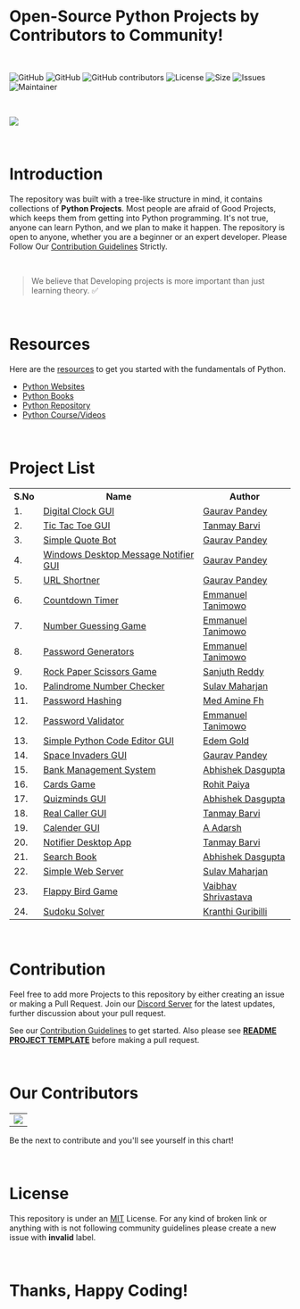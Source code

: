 # Open-Source Python Projects by Contributors to Community!

<br>

<p>
    <img src="https://img.shields.io/badge/Contributions-🙏-white" alt="GitHub" />
    <img src="https://img.shields.io/github/issues-pr/giyednap/Python-Projects?label=Pull%20Request" alt="GitHub" />
    <img src="https://img.shields.io/github/contributors/giyednap/python-projects?label=Contributors" alt="GitHub contributors" />
    <img src="https://img.shields.io/github/license/giyednap/python-projects?label=License" alt="License" />
    <img src="https://img.shields.io/github/repo-size/giyednap/Python-Projects?label=Repository%20Size" alt="Size" />
    <img src="https://img.shields.io/github/issues/giyednap/Python-Projects?label=Issues" alt="Issues" />
    <img src="https://img.shields.io/badge/Maintainer-Gaurav-brightgreen" alt="Maintainer" /> 
</p>

<br>

![](./images/template-image.png)

<br>

# Introduction

The repository was built with a tree-like structure in mind, it contains collections of **Python Projects**. Most people are afraid of Good Projects, which keeps them from getting into Python programming. It's not true, anyone can learn Python, and we plan to make it happen. The repository is open to anyone, whether you are a beginner or an expert developer. Please Follow Our [Contribution Guidelines](CONTRIBUTING.md) Strictly.

<br>

> We believe that Developing projects is more important than just learning theory. ✅

<br>

# Resources

Here are the [resources](./resources) to get you started with the fundamentals of Python.

- [Python Websites](https://github.com/giyednap/python-projects/tree/master/resources#python-websites)
- [Python Books](https://github.com/giyednap/python-projects/tree/master/resources#python-books)
- [Python Repository](https://github.com/giyednap/python-projects/tree/master/resources#python-repositories)
- [Python Course/Videos](https://github.com/giyednap/python-projects/tree/master/resources#python-coursesvideos)

<br>

# Project List

<table width="100%" class="table">
<tr>
<th>S.No</th>
<th>Name</th>
<th>Author</th>
</tr>
<tr><td>1.</td><td><a target="_blank" href="https://github.com/giyednap/python-projects/tree/master/projects/Digital-Clock-GUI">Digital Clock GUI</a></td><td><a href="https://github.com/giyednap"> Gaurav Pandey</a></td></tr>
<tr><td>2.</td><td><a target="_blank" href="https://github.com/giyednap/python-projects/tree/master/projects/Tic-Tac-Toe">Tic Tac Toe GUI</a></td><td><a href="https://github.com/TanCodes"> Tanmay Barvi</a></td></tr>
<tr><td>3.</td><td><a target="_blank" href="https://github.com/giyednap/python-projects/tree/master/projects/Simple-Quote-Bot">Simple Quote Bot</a></td><td><a href="https://github.com/giyednap"> Gaurav Pandey</a></td></tr>
<tr><td>4.</td><td><a target="_blank" href="https://github.com/giyednap/python-projects/tree/master/projects/Windows-Message-Notifier">Windows Desktop Message Notifier GUI</a></td><td><a href="https://github.com/giyednap"> Gaurav Pandey</a></td></tr>
<tr><td>5.</td><td><a target="_blank" href="https://github.com/giyednap/python-projects/tree/master/projects/Url-Shortner">URL Shortner</a></td><td><a href="https://github.com/giyednap"> Gaurav Pandey</a></td></tr>
<tr><td>6.</td><td><a target="_blank" href="https://github.com/giyednap/python-projects/tree/master/projects/Countdown-Timer">Countdown Timer</a></td><td><a href="https://github.com/Mannuel25"> Emmanuel Tanimowo</a></td></tr>
<tr><td>7.</td><td><a target="_blank" href="https://github.com/giyednap/python-projects/tree/master/projects/Number-Guessing-Game">Number Guessing Game</a></td><td><a href="https://github.com/Mannuel25"> Emmanuel Tanimowo</a></td></tr>
<tr><td>8.</td><td><a target="_blank" href="https://github.com/giyednap/python-projects/tree/master/projects/Password-Generators">Password Generators</a></td><td><a href="https://github.com/Mannuel25"> Emmanuel Tanimowo</a></td></tr>
<tr><td>9.</td><td><a target="_blank" href="https://github.com/giyednap/python-projects/tree/master/projects/Rock-Paper-Scissors">Rock Paper Scissors Game</a></td><td><a href="https://github.com/sanjuth"> Sanjuth Reddy</a></td></tr>
<tr><td>1o.</td><td><a target="_blank" href="https://github.com/giyednap/python-projects/tree/master/projects/Palindrome-Number">Palindrome Number Checker</a></td><td><a href="https://github.com/sulavmhrzn"> Sulav Maharjan</a></td></tr>
<tr><td>11.</td><td><a target="_blank" href="https://github.com/giyednap/python-projects/tree/master/projects/Password-Hashing">Password Hashing</a></td><td><a href="https://github.com/Mannuel25"> Med Amine Fh </a></td></tr>
<tr><td>12.</td><td><a target="_blank" href="https://github.com/giyednap/python-projects/tree/master/projects/Password-Validator">Password Validator</a></td><td><a href="https://github.com/medaminefh"> Emmanuel Tanimowo </a></td></tr>
<tr><td>13.</td><td><a target="_blank" href="https://github.com/giyednap/python-projects/tree/master/projects/Code-Editor-GUI">Simple Python Code Editor GUI</a></td><td><a href="https://github.com/edemgold">Edem Gold</a></td></tr>
<tr><td>14.</td><td><a target="_blank" href="https://github.com/giyednap/python-projects/tree/master/projects/Space-Invaders">Space Invaders GUI</a></td><td><a href="https://github.com/giyednap">Gaurav Pandey</a></td></tr>
<tr><td>15.</td><td><a target="_blank" href="https://github.com/giyednap/python-projects/tree/master/projects/Bank-Management-Project">Bank Management System</a></td><td><a href="https://github.com/abhishekgit03">Abhishek Dasgupta</a></td></tr>    
<tr><td>16.</td><td><a target="_blank" href="https://github.com/giyednap/python-projects/tree/master/projects/Cards-Game">Cards Game</a></td><td><a href="https://github.com/paiyarohit"> Rohit Paiya</a></td></tr>
<tr><td>17.</td><td><a target="_blank" href="https://github.com/giyednap/python-projects/tree/master/projects/Quizminds-GUI">Quizminds GUI</a></td><td><a href="https://github.com/abhishekgit03"> Abhishek Dasgupta</a></td></tr>
<tr><td>18.</td><td><a target="_blank" href="https://github.com/giyednap/python-projects/tree/master/projects/Realcaller">Real Caller GUI</a></td><td><a href="https://github.com/TanCodes">Tanmay Barvi</a></td></tr>
<tr><td>19.</td><td><a target="_blank" href="https://github.com/giyednap/python-projects/tree/master/projects/Display-Calender">Calender GUI</a></td><td><a href="https://github.com/adarshgowdaa">A Adarsh</a></td></tr>
<tr><td>20.</td><td><a target="_blank" href="https://github.com/giyednap/python-projects/tree/master/projects/Notifier-Desktop-App">Notifier Desktop App</a></td><td><a href="https://github.com/TanCodes">Tanmay Barvi</a></td></tr>
<tr><td>21.</td><td><a target="_blank" href="https://github.com/giyednap/python-projects/tree/master/projects/Search-Book">Search Book</a></td><td><a href="https://github.com/abhishekgit03">Abhishek Dasgupta</a></td></tr>
<tr><td>22.</td><td><a target="_blank" href="https://github.com/giyednap/python-projects/tree/master/projects/Web-Server">Simple Web Server</a></td><td><a href="https://github.com/sulavmhrzn">Sulav Maharjan</a></td></tr>
<tr><td>23.</td><td><a target="_blank" href="https://github.com/giyednap/python-projects/tree/master/projects/Flappy-Bird-Game">Flappy Bird Game</a></td><td><a href="https://github.com/INNOMIGHT">Vaibhav Shrivastava</a></td></tr>
<tr><td>24.</td><td><a target="_blank" href="https://github.com/giyednap/python-projects/tree/master/projects/Sudoku-Solver">Sudoku Solver</a></td><td><a href="https://github.com/Kranthi-Guribilli">Kranthi Guribilli</a></td></tr>
</table>

<br>

# Contribution

Feel free to add more Projects to this repository by either creating an issue or making a Pull Request. Join our [Discord Server](https://discord.gg/dWeV3pjqu2) for the latest updates, further discussion about your pull request.

See our [Contribution Guidelines](CONTRIBUTING.md) to get started. Also please see [**README PROJECT TEMPLATE**](https://github.com/giyednap/python-projects/blob/master/.github/README_PROJECT_TEMPLATE.md) before making a pull request.

<br>

# Our Contributors

<table style="border:none">
    <tr>
        <td>
            <a href="https://github.com/giyednap/python-projects/graphs/contributors">
  <img src="https://contrib.rocks/image?repo=giyednap/python-projects" />
</a>
        </td>
    </tr>
</table>

Be the next to contribute and you'll see yourself in this chart!

<br>

# License

This repository is under an [MIT](https://choosealicense.com/licenses/mit/) License. For any kind of broken link or anything with is not following community guidelines please create a new issue with **invalid** label.
    
<br>
    
# Thanks, Happy Coding!
